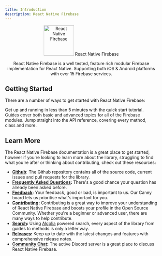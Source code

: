 ```yaml
---
title: Introduction
description: React Native Firebase
---
```


<div style="text-align: center;">
  <img    src="https://camo.githubusercontent.com/e7a14b9a151d9b1d23a0d05dac1af86b0e972714/68747470733a2f2f692e696d6775722e636f6d2f4a497942744b572e706e67"
    alt="React Native Firebase"
    style="width: 100px;"
  />
  <Heading el="h1">React Native Firebase</Heading>
  <p>
    React Native Firebase is a well tested, feature rich modular Firebase implementation for React Native. Supporting both iOS & Android platforms with over 15 Firebase services.
  </p>
</div>

## Getting Started

There are a number of ways to get started with React Native Firebase:

<Grid>
	<Block
		title="Quick Start"
		to="/quick-start"
		icon="star_rate"
		color="#2196F3"
	>
		Get up and running in less than 5 minutes with the quick start tutorial. 
  	</Block>
	<Block
		title="Guides"
		to="/guides"
		icon="school"
		color="#4CAF50"
	>
		Guides cover both basic and advanced topics for all of the Firebase modules.
  	</Block>
	<Block
		title="Reference"
		to="/<< latest_version/reference"
		icon="layers"
		color="#9C27B0"
	>
		Jump straight into the API reference, covering every method, class and more.
  	</Block>
</Grid>

## Learn More

The React Native Firebase documentation is a great place to get started, however if you're looking to learn more about the library, struggling to find what you're after or thinking about contributing, check out these resources:

- **[Github](https://github.com/invertase/react-native-firebase):** The Github repository contains all of the source code, current issues and pull requests for the library.
- **[Frequently Asked Questions](/faqs):** There's a good chance your question has already been asked before.
- **[Feedback](/feedback):** Your feedback, good or bad, is important to us. Our Canny board lets us prioritise what's important for you.
- **[Contributing](/contributing):** Contributing is a great way to improve your understanding of React Native Firebase and boosts your profile in the Open Source Community. Whether you're a beginner or advanced user, there are many ways to help contribute.
- **[Search](/search):** Using [Algolia](https://www.algolia.com) powered search, every aspect of the library from guides to methods is only a letter way.
- **[Releases](/releases):** Keep up to date with the latest changes and features with comprehensive release notes.
- **[Community Chat](https://discordapp.com/invite/XsKpw4):** The active Discord server is a great place to discuss React Native Firebase.
